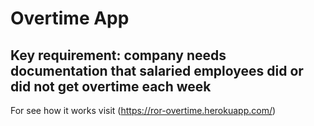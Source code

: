 # Overtime App

## Key requirement: company needs documentation that salaried employees did or did not get overtime each week

For see how it works visit (https://ror-overtime.herokuapp.com/)
